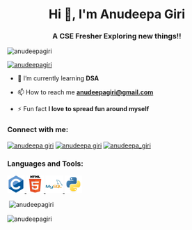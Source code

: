 <h1 align="center">Hi 👋, I'm Anudeepa Giri</h1>
<h3 align="center">A CSE Fresher Exploring new things!!</h3>

<p align="left"> <img src="https://komarev.com/ghpvc/?username=anudeepagiri&label=Profile%20views&color=0e75b6&style=flat" alt="anudeepagiri" /> </p>

<p align="left"> <a href="https://github.com/ryo-ma/github-profile-trophy"><img src="https://github-profile-trophy.vercel.app/?username=anudeepagiri" alt="anudeepagiri" /></a> </p>

- 🌱 I’m currently learning **DSA**

- 📫 How to reach me **anudeepagiri@gmail.com**

- ⚡ Fun fact **I love to spread fun around myself**

<h3 align="left">Connect with me:</h3>
<p align="left">
<a href="https://linkedin.com/in/anudeepa giri" target="blank"><img align="center" src="https://raw.githubusercontent.com/rahuldkjain/github-profile-readme-generator/master/src/images/icons/Social/linked-in-alt.svg" alt="anudeepa giri" height="30" width="40" /></a>
<a href="https://kaggle.com/anudeepa giri" target="blank"><img align="center" src="https://raw.githubusercontent.com/rahuldkjain/github-profile-readme-generator/master/src/images/icons/Social/kaggle.svg" alt="anudeepa giri" height="30" width="40" /></a>
<a href="https://www.hackerrank.com/anudeepa_giri" target="blank"><img align="center" src="https://raw.githubusercontent.com/rahuldkjain/github-profile-readme-generator/master/src/images/icons/Social/hackerrank.svg" alt="anudeepa_giri" height="30" width="40" /></a>
</p>

<h3 align="left">Languages and Tools:</h3>
<p align="left"> <a href="https://www.cprogramming.com/" target="_blank" rel="noreferrer"> <img src="https://raw.githubusercontent.com/devicons/devicon/master/icons/c/c-original.svg" alt="c" width="40" height="40"/> </a> <a href="https://www.w3.org/html/" target="_blank" rel="noreferrer"> <img src="https://raw.githubusercontent.com/devicons/devicon/master/icons/html5/html5-original-wordmark.svg" alt="html5" width="40" height="40"/> </a> <a href="https://www.mysql.com/" target="_blank" rel="noreferrer"> <img src="https://raw.githubusercontent.com/devicons/devicon/master/icons/mysql/mysql-original-wordmark.svg" alt="mysql" width="40" height="40"/> </a> <a href="https://www.python.org" target="_blank" rel="noreferrer"> <img src="https://raw.githubusercontent.com/devicons/devicon/master/icons/python/python-original.svg" alt="python" width="40" height="40"/> </a> </p>



<p>&nbsp;<img align="center" src="https://github-readme-stats.vercel.app/api?username=anudeepagiri&show_icons=true&locale=en" alt="anudeepagiri" /></p>

<p><img align="center" src="https://github-readme-streak-stats.herokuapp.com/?user=anudeepagiri&" alt="anudeepagiri" /></p>

